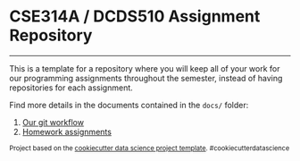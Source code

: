 # CSE314A / DCDS510 Assignment Repository

--------

This is a template for a repository where you will keep all of your work for our programming assignments throughout the semester, instead of having repositories for each assignment. 

Find more details in the documents contained in the `docs/` folder:

1. [Our git workflow](./docs/git.md)
2. [Homework assignments](./docs/assignments/)


<p><small>Project based on the <a target="_blank" href="https://drivendata.github.io/cookiecutter-data-science/">cookiecutter data science project template</a>. #cookiecutterdatascience</small></p>
